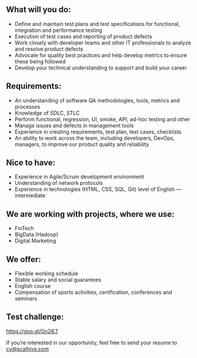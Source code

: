 ## What will you do:

- Define and maintain test plans and test specifications for functional, integration and performance testing
- Execution of test cases and reporting of product defects
- Work closely with developer teams and other IT professionals to analyze and resolve product defects
- Advocate for quality best practices and help develop metrics to ensure these being followed
- Develop your technical understanding to support and build your career


## Requirements:

- An understanding of software QA methodologies, tools, metrics and processes
- Knowledge of SDLC, STLC
- Perform functional, regression, UI, smoke, API, ad-hoc testing and other
- Manage issues and defects in management tools
- Experience in creating requirements, test plan, test cases, checklists
- An ability to work across the team, including developers, DevOps, managers, to  improve our   product quality and reliability


## Nice to have:

- Experience in Agile/Scrum development environment
- Understanding of network protocols
- Experience in technologies (HTML, CSS, SQL, Git) level of English — intermediate


## We are working with projects, where we use:

- FinTech
- BigData (Hadoop)
- Digital Marketing


## We offer:

- Flexible working schedule
- Stable salary and social guarantees
- English course
- Compensation of sports activities, certification, conferences and seminars


## Test challenge:
https://goo.gl/Gn2jE7

If you’re interested in our opportunity, feel free to send your resume to
cv@scalhive.com



